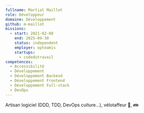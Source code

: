```yaml
---
fullname: Martial Maillot
role: Développeur
domaine: Développement
github: m-maillot
missions:
  - start: 2021-02-08
    end: 2025-09-30
    status: independent
    employer: opteamis
    startups:
      - codedutravail
competences:
  - Accessibilité
  - Développement
  - Développement Backend
  - Développement Frontend
  - Développement Full-stack
  - DevOps
---
```

Artisan logiciel (DDD, TDD, DevOps culture...), vélotaffeur 🚴, 👪